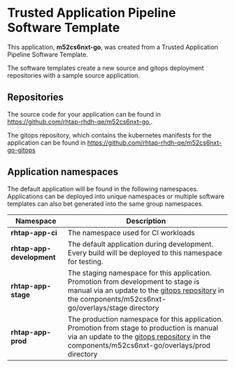 # Trusted Application Pipeline Software Template

This application, **m52cs6nxt-go**, was created from a Trusted Application Pipeline Software Template.

The software templates create a new source and gitops deployment repositories with a sample source application. 

## Repositories

The source code for your application can be found in [https://github.com/rhtap-rhdh-qe/m52cs6nxt-go ](https://github.com/rhtap-rhdh-qe/m52cs6nxt-go ).
 
The gitops repository, which contains the kubernetes manifests for the application can be found in 
[https://github.com/rhtap-rhdh-qe/m52cs6nxt-go-gitops ](https://github.com/rhtap-rhdh-qe/m52cs6nxt-go-gitops ) 

## Application namespaces 

The default application will be found in the following namespaces. Applications can be deployed into unique namespaces or multiple software templates can also bet generated into the same group namespaces.  

|  Namespace   |  Description   |  
| -------- | -------- |
| **rhtap-app-ci** | The namespace used for CI workloads |
| **rhtap-app-development** | The default application during development. Every build will be deployed to this namespace for testing. |
| **rhtap-app-stage** | The staging namespace for this application. Promotion from development to stage is manual via an update to the [gitops repository](https://github.com/rhtap-rhdh-qe/m52cs6nxt-go-gitops ) in the components/m52cs6nxt-go/overlays/stage directory |
| **rhtap-app-prod** | The production namespace for this application. Promotion from stage to production is manual via an update to the [gitops repository](https://github.com/rhtap-rhdh-qe/m52cs6nxt-go-gitops ) in the components/m52cs6nxt-go/overlays/prod directory |